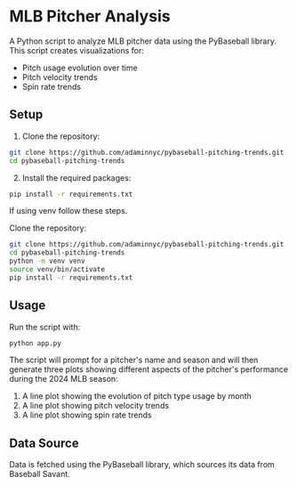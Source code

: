 # MLB Pitcher Analysis

A Python script to analyze MLB pitcher data using the PyBaseball library. This script creates visualizations for:
- Pitch usage evolution over time
- Pitch velocity trends
- Spin rate trends

## Setup

1. Clone the repository:
```bash
git clone https://github.com/adaminnyc/pybaseball-pitching-trends.git
cd pybaseball-pitching-trends
```

2. Install the required packages:
```bash
pip install -r requirements.txt
```

If using venv follow these steps.

Clone the repository:
```bash
git clone https://github.com/adaminnyc/pybaseball-pitching-trends.git
cd pybaseball-pitching-trends
python -m venv venv
source venv/bin/activate
pip install -r requirements.txt
```
## Usage ##

Run the script with:
```bash
python app.py
```

The script will prompt for a pitcher's name and season and will then generate three plots showing different aspects of the pitcher's performance during the 2024 MLB season:
1. A line plot showing the evolution of pitch type usage by month
2. A line plot showing pitch velocity trends
3. A line plot showing spin rate trends

## Data Source
Data is fetched using the PyBaseball library, which sources its data from Baseball Savant.